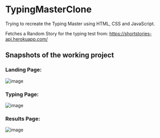 # TypingMasterClone

Trying to recreate the Typing Master using HTML, CSS and JavaScript.

Fetches a Random Story for the typing test from:
https://shortstories-api.herokuapp.com/

## Snapshots of the working project

### Landing Page:

![image](https://user-images.githubusercontent.com/99638732/153854347-8da6ad9a-f754-4562-92bf-0fc59628f503.png)

### Typing Page:

![image](https://user-images.githubusercontent.com/99638732/153854861-4964b22d-f4d5-407e-b667-e84665cb11e8.png)

### Results Page:

![image](https://user-images.githubusercontent.com/99638732/154060179-64031963-120b-4549-85c0-c57f77ae602b.png)

